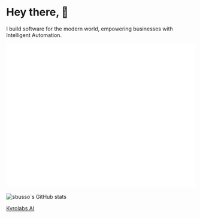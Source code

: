 # Hey there, 👋

I build software for the modern world, empowering businesses with Intelligent Automation.

![](https://raw.githubusercontent.com/sbusso/sbusso/main/github-metrics.svg)

![sbusso`s GitHub stats](https://github-readme-stats.vercel.app/api?username=sbusso&show_icons=true&theme=radical)

[Kyrolabs AI](https://kyrolabs.com)
              
